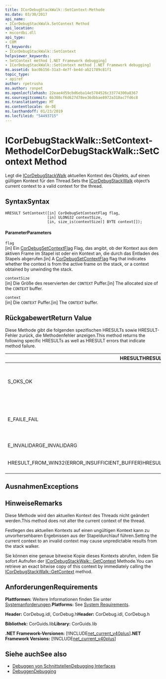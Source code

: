 ```yaml
---
title: ICorDebugStackWalk::SetContext-Methode
ms.date: 03/30/2017
api_name:
- ICorDebugStackWalk.SetContext Method
api_location:
- mscordbi.dll
api_type:
- COM
f1_keywords:
- ICorDebugStackWalk::SetContext
helpviewer_keywords:
- SetContext method [.NET Framework debugging]
- ICorDebugStackWalk::SetContext method [.NET Framework debugging]
ms.assetid: bac0b156-31a3-4e7f-be4d-ab21789c81f1
topic_type:
- apiref
author: rpetrusha
ms.author: ronpet
ms.openlocfilehash: 22eae4d59cbd6eba14e5784526c33774300a8367
ms.sourcegitcommit: 6b308cf6d627d78ee36dbbae8972a310ac7fd6c8
ms.translationtype: MT
ms.contentlocale: de-DE
ms.lasthandoff: 01/23/2019
ms.locfileid: "54493715"
---
```

# <a name="icordebugstackwalksetcontext-method"></a><span data-ttu-id="625bf-102">ICorDebugStackWalk::SetContext-Methode</span><span class="sxs-lookup"><span data-stu-id="625bf-102">ICorDebugStackWalk::SetContext Method</span></span>
<span data-ttu-id="625bf-103">Legt die [ICorDebugStackWalk](../../../../docs/framework/unmanaged-api/debugging/icordebugstackwalk-interface.md) aktuellen Kontext des Objekts, auf einen gültigen Kontext für den Thread.</span><span class="sxs-lookup"><span data-stu-id="625bf-103">Sets the [ICorDebugStackWalk](../../../../docs/framework/unmanaged-api/debugging/icordebugstackwalk-interface.md) object’s current context to a valid context for the thread.</span></span>  
  
## <a name="syntax"></a><span data-ttu-id="625bf-104">Syntax</span><span class="sxs-lookup"><span data-stu-id="625bf-104">Syntax</span></span>  
  
```  
HRESULT SetContext([in] CorDebugSetContextFlag flag,  
                   [in] ULONG32 contextSize,  
                   [in, size_is(contextSize)] BYTE context[]);  
```  
  
#### <a name="parameters"></a><span data-ttu-id="625bf-105">Parameter</span><span class="sxs-lookup"><span data-stu-id="625bf-105">Parameters</span></span>  
 `flag`  
 <span data-ttu-id="625bf-106">[in] Ein [CorDebugSetContextFlag](../../../../docs/framework/unmanaged-api/debugging/cordebugsetcontextflag-enumeration.md) Flag, das angibt, ob der Kontext aus dem aktiven Frame im Stapel ist oder ein Kontext an, die durch das Entladen des Stapels abgerufen.</span><span class="sxs-lookup"><span data-stu-id="625bf-106">[in] A [CorDebugSetContextFlag](../../../../docs/framework/unmanaged-api/debugging/cordebugsetcontextflag-enumeration.md) flag that indicates whether the context is from the active frame on the stack, or a context obtained by unwinding the stack.</span></span>  
  
 `contextSize`  
 <span data-ttu-id="625bf-107">[in] Die Größe des reservierten der `CONTEXT` Puffer.</span><span class="sxs-lookup"><span data-stu-id="625bf-107">[in] The allocated size of the `CONTEXT` buffer.</span></span>  
  
 `context`  
 <span data-ttu-id="625bf-108">[in] Die `CONTEXT` Puffer.</span><span class="sxs-lookup"><span data-stu-id="625bf-108">[in] The `CONTEXT` buffer.</span></span>  
  
## <a name="return-value"></a><span data-ttu-id="625bf-109">Rückgabewert</span><span class="sxs-lookup"><span data-stu-id="625bf-109">Return Value</span></span>  
 <span data-ttu-id="625bf-110">Diese Methode gibt die folgenden spezifischen HRESULTs sowie HRESULT-Fehler zurück, die Methodenfehler anzeigen.</span><span class="sxs-lookup"><span data-stu-id="625bf-110">This method returns the following specific HRESULTs as well as HRESULT errors that indicate method failure.</span></span>  
  
|<span data-ttu-id="625bf-111">HRESULT</span><span class="sxs-lookup"><span data-stu-id="625bf-111">HRESULT</span></span>|<span data-ttu-id="625bf-112">Beschreibung</span><span class="sxs-lookup"><span data-stu-id="625bf-112">Description</span></span>|  
|-------------|-----------------|  
|<span data-ttu-id="625bf-113">S_OK</span><span class="sxs-lookup"><span data-stu-id="625bf-113">S_OK</span></span>|<span data-ttu-id="625bf-114">Die `ICorDebugStackWalk` der Objektkontext wurde erfolgreich festgelegt.</span><span class="sxs-lookup"><span data-stu-id="625bf-114">The `ICorDebugStackWalk` object's context was successfully set.</span></span>|  
|<span data-ttu-id="625bf-115">E_FAIL</span><span class="sxs-lookup"><span data-stu-id="625bf-115">E_FAIL</span></span>|<span data-ttu-id="625bf-116">Die `ICorDebugStackWalk` der Objektkontext wurde nicht festgelegt.</span><span class="sxs-lookup"><span data-stu-id="625bf-116">The `ICorDebugStackWalk` object's context was not set.</span></span>|  
|<span data-ttu-id="625bf-117">E_INVALIDARG</span><span class="sxs-lookup"><span data-stu-id="625bf-117">E_INVALIDARG</span></span>|<span data-ttu-id="625bf-118">Der Kontext ist null.</span><span class="sxs-lookup"><span data-stu-id="625bf-118">The context is null.</span></span>|  
|<span data-ttu-id="625bf-119">HRESULT_FROM_WIN32(ERROR_INSUFFICIENT_BUFFER)</span><span class="sxs-lookup"><span data-stu-id="625bf-119">HRESULT_FROM_WIN32(ERROR_INSUFFICIENT_BUFFER)</span></span>|<span data-ttu-id="625bf-120">Der Kontextpuffer ist zu klein.</span><span class="sxs-lookup"><span data-stu-id="625bf-120">The context buffer is too small.</span></span>|  
  
## <a name="exceptions"></a><span data-ttu-id="625bf-121">Ausnahmen</span><span class="sxs-lookup"><span data-stu-id="625bf-121">Exceptions</span></span>  
  
## <a name="remarks"></a><span data-ttu-id="625bf-122">Hinweise</span><span class="sxs-lookup"><span data-stu-id="625bf-122">Remarks</span></span>  
 <span data-ttu-id="625bf-123">Diese Methode wird den aktuellen Kontext des Threads nicht geändert werden.</span><span class="sxs-lookup"><span data-stu-id="625bf-123">This method does not alter the current context of the thread.</span></span>  
  
 <span data-ttu-id="625bf-124">Festlegen des aktuellen Kontexts auf einen ungültigen Kontext kann zu unvorhersehbaren Ergebnissen aus der Stapeldurchlauf führen.</span><span class="sxs-lookup"><span data-stu-id="625bf-124">Setting the current context to an invalid context may cause unpredictable results from the stack walker.</span></span>  
  
 <span data-ttu-id="625bf-125">Sie können eine genaue bitweise Kopie dieses Kontexts abrufen, indem Sie sofort Aufrufen der [ICorDebugStackWalk:: GetContext](../../../../docs/framework/unmanaged-api/debugging/icordebugstackwalk-getcontext-method.md) Methode.</span><span class="sxs-lookup"><span data-stu-id="625bf-125">You can retrieve an exact bitwise copy of this context by immediately calling the [ICorDebugStackWalk::GetContext](../../../../docs/framework/unmanaged-api/debugging/icordebugstackwalk-getcontext-method.md) method.</span></span>  
  
## <a name="requirements"></a><span data-ttu-id="625bf-126">Anforderungen</span><span class="sxs-lookup"><span data-stu-id="625bf-126">Requirements</span></span>  
 <span data-ttu-id="625bf-127">**Plattformen:** Weitere Informationen finden Sie unter [Systemanforderungen](../../../../docs/framework/get-started/system-requirements.md).</span><span class="sxs-lookup"><span data-stu-id="625bf-127">**Platforms:** See [System Requirements](../../../../docs/framework/get-started/system-requirements.md).</span></span>  
  
 <span data-ttu-id="625bf-128">**Header:** CorDebug.idl, CorDebug.h</span><span class="sxs-lookup"><span data-stu-id="625bf-128">**Header:** CorDebug.idl, CorDebug.h</span></span>  
  
 <span data-ttu-id="625bf-129">**Bibliothek:** CorGuids.lib</span><span class="sxs-lookup"><span data-stu-id="625bf-129">**Library:** CorGuids.lib</span></span>  
  
 <span data-ttu-id="625bf-130">**.NET Framework-Versionen:** [!INCLUDE[net_current_v40plus](../../../../includes/net-current-v40plus-md.md)]</span><span class="sxs-lookup"><span data-stu-id="625bf-130">**.NET Framework Versions:** [!INCLUDE[net_current_v40plus](../../../../includes/net-current-v40plus-md.md)]</span></span>  
  
## <a name="see-also"></a><span data-ttu-id="625bf-131">Siehe auch</span><span class="sxs-lookup"><span data-stu-id="625bf-131">See also</span></span>
- [<span data-ttu-id="625bf-132">Debuggen von Schnittstellen</span><span class="sxs-lookup"><span data-stu-id="625bf-132">Debugging Interfaces</span></span>](../../../../docs/framework/unmanaged-api/debugging/debugging-interfaces.md)
- [<span data-ttu-id="625bf-133">Debuggen</span><span class="sxs-lookup"><span data-stu-id="625bf-133">Debugging</span></span>](../../../../docs/framework/unmanaged-api/debugging/index.md)
